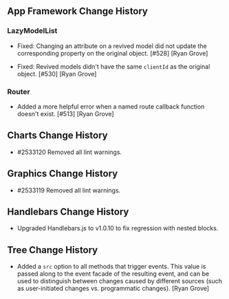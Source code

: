 ## App Framework Change History

### LazyModelList

* Fixed: Changing an attribute on a revived model did not update the
  corresponding property on the original object. [#528] [Ryan Grove]

* Fixed: Revived models didn't have the same `clientId` as the original object.
  [#530] [Ryan Grove]

### Router

* Added a more helpful error when a named route callback function doesn't exist.
  [#513] [Ryan Grove]


## Charts Change History

* #2533120 Removed all lint warnings.


## Graphics Change History

* #2533119 Removed all lint warnings.


## Handlebars Change History

* Upgraded Handlebars.js to v1.0.10 to fix regression with nested blocks.


## Tree Change History

* Added a `src` option to all methods that trigger events. This value is passed
  along to the event facade of the resulting event, and can be used to
  distinguish between changes caused by different sources (such as
  user-initiated changes vs. programmatic changes). [Ryan Grove]
